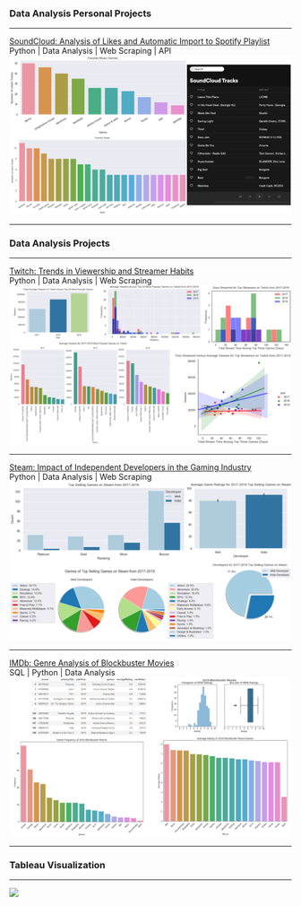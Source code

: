 ### Data Analysis Personal Projects

---
[SoundCloud: Analysis of Likes and Automatic Import to Spotify Playlist](https://nbviewer.jupyter.org/github/kaichang1/SoundCloud/blob/master/SoundCloud.ipynb)  
Python \| Data Analysis \| Web Scraping \| API
![SoundCloud Project](https://raw.githubusercontent.com/kaichang1/kaichang1.github.io/master/Images/SoundCloud%20Project.jpg)

---

### Data Analysis Projects

---
[Twitch: Trends in Viewership and Streamer Habits](https://nbviewer.jupyter.org/github/kaichang1/Twitch/blob/master/Twitch.ipynb)  
Python \| Data Analysis \| Web Scraping
![Twitch Project](https://raw.githubusercontent.com/kaichang1/kaichang1.github.io/master/Images/Twitch%20Project.jpg)

---
[Steam: Impact of Independent Developers in the Gaming Industry](https://nbviewer.jupyter.org/github/kaichang1/Steam/blob/master/Steam.ipynb)  
Python \| Data Analysis \| Web Scraping
![Steam Project](https://raw.githubusercontent.com/kaichang1/kaichang1.github.io/master/Images/Steam%20Project.jpg)

---
[IMDb: Genre Analysis of Blockbuster Movies](https://nbviewer.jupyter.org/github/kaichang1/IMDb-SQL/blob/master/IMDb.ipynb)  
SQL \| Python \| Data Analysis
![IMDb Project](https://raw.githubusercontent.com/kaichang1/kaichang1.github.io/master/Images/IMDb%20Project.jpg)

---

### Tableau Visualization

---
<div class='tableauPlaceholder' id='viz1585963168135' style='position: relative'><noscript><a href='#'><img alt=' ' src='https:&#47;&#47;public.tableau.com&#47;static&#47;images&#47;Ca&#47;CaliforniaZHVIandPopulationbyCounty&#47;CaliforniaZHVIandPopulation&#47;1_rss.png' style='border: none' /></a></noscript><object class='tableauViz'  style='display:none;'><param name='host_url' value='https%3A%2F%2Fpublic.tableau.com%2F' /> <param name='embed_code_version' value='3' /> <param name='site_root' value='' /><param name='name' value='CaliforniaZHVIandPopulationbyCounty&#47;CaliforniaZHVIandPopulation' /><param name='tabs' value='no' /><param name='toolbar' value='yes' /><param name='static_image' value='https:&#47;&#47;public.tableau.com&#47;static&#47;images&#47;Ca&#47;CaliforniaZHVIandPopulationbyCounty&#47;CaliforniaZHVIandPopulation&#47;1.png' /> <param name='animate_transition' value='yes' /><param name='display_static_image' value='yes' /><param name='display_spinner' value='yes' /><param name='display_overlay' value='yes' /><param name='display_count' value='yes' /><param name='filter' value='publish=yes' /></object></div>
<script type='text/javascript'>                    var divElement = document.getElementById('viz1585963168135');                    var vizElement = divElement.getElementsByTagName('object')[0];                    vizElement.style.width='500px';vizElement.style.height='777px';                    var scriptElement = document.createElement('script');                    scriptElement.src = 'https://public.tableau.com/javascripts/api/viz_v1.js';                    vizElement.parentNode.insertBefore(scriptElement, vizElement);
</script>
